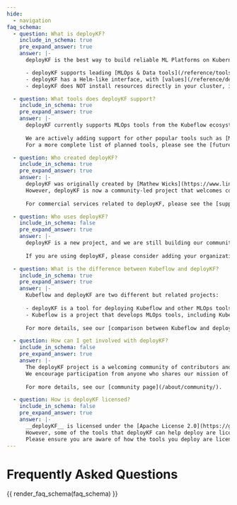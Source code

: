 ```yaml
---
hide:
  - navigation
faq_schema:
  - question: What is deployKF?
    include_in_schema: true
    pre_expand_answer: true
    answer: |-
      deployKF is the best way to build reliable ML Platforms on Kubernetes.

      - deployKF supports leading [MLOps & Data tools](/reference/tools/) from both Kubeflow, and other projects
      - deployKF has a Helm-like interface, with [values](/reference/deploykf-values/) for configuring all aspects of the deployment (no need to edit Kubernetes YAML)
      - deployKF does NOT install resources directly in your cluster, instead it generates [ArgoCD Applications](https://argo-cd.readthedocs.io/en/stable/operator-manual/declarative-setup/#applications) to provide native GitOps support

  - question: What tools does deployKF support?
    include_in_schema: true
    pre_expand_answer: true
    answer: |-
      deployKF currently supports MLOps tools from the Kubeflow ecosystem like [Kubeflow Pipelines](/reference/tools/#kubeflow-pipelines) and [Kubeflow Notebooks](/reference/tools/#kubeflow-notebooks), for the full list of current tools, please see the [supported tools page](/reference/tools/).
      
      We are actively adding support for other popular tools such as [MLflow Model Registry](/reference/future-tools/#mlflow-model-registry), [Apache Airflow](/reference/future-tools/#apache-airflow), and [Feast](/reference/future-tools/#feast). 
      For a more complete list of planned tools, please see the [future tools page](/reference/future-tools/).

  - question: Who created deployKF?
    include_in_schema: true
    pre_expand_answer: true
    answer: |-
      deployKF was originally created by [Mathew Wicks](https://www.linkedin.com/in/mathewwicks/) ([GitHub: @thesuperzapper](https://github.com/thesuperzapper)), a Kubeflow lead and maintainer of the popular [Apache Airflow Helm Chart](https://github.com/airflow-helm/charts).
      However, deployKF is now a community-led project that welcomes contributions from anyone who wants to help.
      
      For commercial services related to deployKF, please see the [support page](/about/support/#commercial-support).

  - question: Who uses deployKF?
    include_in_schema: false
    pre_expand_answer: true
    answer: |-
      deployKF is a new project, and we are still building our community.
      
      If you are using deployKF, please consider adding your organization to our [list of adopters](https://github.com/deployKF/deployKF/blob/main/ADOPTERS.md).

  - question: What is the difference between Kubeflow and deployKF?
    include_in_schema: true
    pre_expand_answer: true
    answer: |-
      Kubeflow and deployKF are two different but related projects:
      
      - deployKF is a tool for deploying Kubeflow and other MLOps tools on Kubernetes as a cohesive platform.
      - Kubeflow is a project that develops MLOps tools, including Kubeflow Pipelines, Kubeflow Notebooks, Katib, and more.
      
      For more details, see our [comparison between Kubeflow and deployKF](/about/kubeflow-vs-deploykf/).

  - question: How can I get involved with deployKF?
    include_in_schema: false
    pre_expand_answer: true
    answer: |-
      The deployKF project is a welcoming community of contributors and users. 
      We encourage participation from anyone who shares our mission of making it easy to build open ML Platforms on Kubernetes.
      
      For more details, see our [community page](/about/community/).

  - question: How is deployKF licensed?
    include_in_schema: false
    pre_expand_answer: true
    answer: |-
      __deployKF__ is licensed under the [Apache License 2.0](https://github.com/deployKF/deployKF/blob/main/LICENSE).
      However, some of the tools that deployKF can help deploy are licensed differently.
      Please ensure you are aware of how the tools you deploy are licenced.
---
```


# Frequently Asked Questions

{{ render_faq_schema(faq_schema) }}